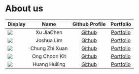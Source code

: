 # About us

Display |      Name      |               Github Profile                | Portfolio 
--------|:--------------:|:-------------------------------------------:|:---------:
![](https://via.placeholder.com/100.png?text=Photo) |   Xu JiaChen   | [Github](https://github.com/aaronxujiachen) | [Portfolio](docs/team/xujiachen.md)
![](https://via.placeholder.com/100.png?text=Photo) |   Joshua Lim   |    [Github](https://github.com/lckjosh)     | [Portfolio](docs/team/johndoe.md)
![](https://via.placeholder.com/100.png?text=Photo) | Chung Zhi Xuan |   [Github](https://github.com/spaceman03)   | [Portfolio](docs/team/johndoe.md)
![](https://via.placeholder.com/100.png?text=Photo) | Ong Choon Kit  |        [Github](https://github.com/choonkit-nus)        | [Portfolio](docs/team/johndoe.md)
![](https://via.placeholder.com/100.png?text=Photo) | Huang Huiling  |   [Github](https://github.com/vvhuiling)    | [Portfolio](docs/team/huiling.md)
